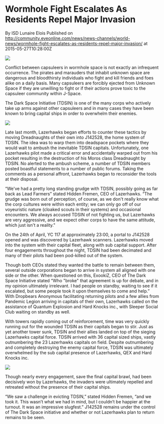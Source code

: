 # Wormhole Fight Escalates As Residents Repel Major Invasion
By ISD Lunaire Elois
Published on http://community.eveonline.com/news/news-channels/world-news/wormhole-fight-escalates-as-residents-repel-major-invasion/ at 2015-05-27T10:28:00Z

![](http://web.ccpgamescdn.com/newssystem/media/67257/1/IC.png)

Conflict between capsuleers in wormhole space is not exactly an infrequent occurrence. The pirates and marauders that inhabit unknown space are dangerous and bloodthirsty individuals who fight and kill friends and foes alike on a daily basis. Many capsuleers are forcibly ejected from Unknown Space if they are unwilling to fight or if their actions prove toxic to the capsuleer community within J-Space.

The Dark Space Initiative (TDSIN) is one of the many corps who actively take up arms against other capsuleers and in many cases they have been known to bring capital ships in order to overwhelm their enemies.

[![](http://web.ccpgamescdn.com/newssystem/media/67257/1/image1.jpg)](http://web.ccpgamescdn.com/newssystem/media/67257/1/image1.jpg)

Late last month, Lazerhawks began efforts to counter these tactics by moving Dreadnaughts of their own into J142528, the home system of TDSIN. The idea was to warp them into deadspace pockets where they would wait to ambush the inevitable TDSIN capitals. Unfortunately, one Lazerhawks pilot made a critical error and accidentally warped out from his pocket resulting in the destruction of his Moros class Dreadnaught by TDSIN. No alerted to the ambush scheme, a number of TDSIN members posted boastful statements to a number of public forums. Taking the comments as a personal affront, Lazerhawks began to reconsider the tools at their disposal.

“We've had a pretty long standing grudge with TDSIN, possibly going as far back as Lead Farmers” stated Hidden Fremen, CEO of Lazerhawks. “The grudge was born out of perception, of course, as we don't really know what the corp cultures were within each entity; we can only go off of our voyeuristic nature (cloaked scouts in their systems) and occasional encounters. We always accused TDSIN of not fighting us, but Lazerhawks are very aggressive, and we expect other corps to have the same attitude, which just isn't a reality."

On the 24th of April, YC 117 at approximately 23:00, a portal to J142528 opened and was discovered by Lazerhawk scanners. Lazerhawks moved into the system with their capital fleet, along with sub capital support. After four engagements throughout the night, TDSIN had been decimated and many of their pilots had been pod-killed out of the system.

Though both CEOs stated they wanted the battle to remain between them, several outside corporations began to arrive in system all aligned with one side or the other. When questioned on this, ExookiZ, CEO of The Dark Space Initiative stated “Who "broke" that agreement is up for debate, and in my opinion ultimately irrelevant. I had people on standby, waiting to see if it escalated, but some people took it upon themselves to come and help.” With Dropbears Anonymous facilitating returning pilots and a few allies from Pandemic Legion arriving in capitals of their own, Lazerhawks called on the assistance of Quantum Explosion and Hard Knocks inc., with Sleeper Social Club waiting on standby as well.

With towers rapidly coming out of reinforcement, time was very quickly running out for the wounded TDSIN as their capitals began to stir. Just as yet another tower sunk, TDSIN and their allies landed on top of the sieging Lazerhawks capital force. TDSIN arrived with 36 capital sized ships, vastly outnumbering the 23 Lazerhawks capitals on field. Despite outnumbering and completely destroying the enemy capital force, TDSIN was ultimately overwhelmed by the sub capital presence of Lazerhawks, QEX and Hard Knocks inc.

[![](http://web.ccpgamescdn.com/newssystem/media/67257/1/image2.jpg)](http://web.ccpgamescdn.com/newssystem/media/67257/1/image2.jpg)

Though nearly every engagement, save the final capital brawl, had been decisively won by Lazerhawks, the invaders were ultimately repelled and retreated without the presence of their capital ships.

“We saw a challenge in evicting TDSIN,” stated Hidden Fremen, “and we took it. This wasn’t what we had in mind, but I couldn’t be happier at the turnout. It was an impressive slugfest.” J142528 remains under the control of The Dark Space initiative and whether or not Lazerhawks plan to return remains to be seen.

